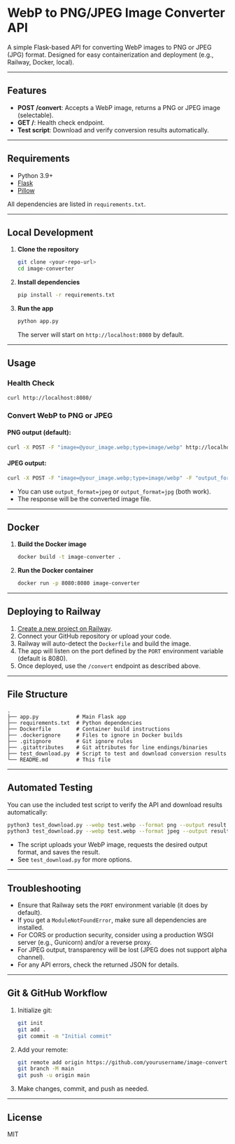 # WebP to PNG/JPEG Image Converter API

A simple Flask-based API for converting WebP images to PNG or JPEG (JPG) format. Designed for easy containerization and deployment (e.g., Railway, Docker, local).

---

## Features
- **POST /convert**: Accepts a WebP image, returns a PNG or JPEG image (selectable).
- **GET /**: Health check endpoint.
- **Test script**: Download and verify conversion results automatically.

---

## Requirements
- Python 3.9+
- [Flask](https://flask.palletsprojects.com/)
- [Pillow](https://python-pillow.org/)

All dependencies are listed in `requirements.txt`.

---

## Local Development

1. **Clone the repository**
   ```bash
   git clone <your-repo-url>
   cd image-converter
   ```

2. **Install dependencies**
   ```bash
   pip install -r requirements.txt
   ```

3. **Run the app**
   ```bash
   python app.py
   ```
   The server will start on `http://localhost:8080` by default.

---

## Usage

### Health Check
```bash
curl http://localhost:8080/
```

### Convert WebP to PNG or JPEG
#### PNG output (default):
```bash
curl -X POST -F "image=@your_image.webp;type=image/webp" http://localhost:8080/convert --output converted.png
```

#### JPEG output:
```bash
curl -X POST -F "image=@your_image.webp;type=image/webp" -F "output_format=jpeg" http://localhost:8080/convert --output converted.jpg
```
- You can use `output_format=jpeg` or `output_format=jpg` (both work).
- The response will be the converted image file.

---

## Docker

1. **Build the Docker image**
   ```bash
   docker build -t image-converter .
   ```
2. **Run the Docker container**
   ```bash
   docker run -p 8080:8080 image-converter
   ```

---

## Deploying to Railway

1. [Create a new project on Railway](https://railway.app/new).
2. Connect your GitHub repository or upload your code.
3. Railway will auto-detect the `Dockerfile` and build the image.
4. The app will listen on the port defined by the `PORT` environment variable (default is 8080).
5. Once deployed, use the `/convert` endpoint as described above.

---

## File Structure
```
.
├── app.py            # Main Flask app
├── requirements.txt  # Python dependencies
├── Dockerfile        # Container build instructions
├── .dockerignore     # Files to ignore in Docker builds
├── .gitignore        # Git ignore rules
├── .gitattributes    # Git attributes for line endings/binaries
├── test_download.py  # Script to test and download conversion results
└── README.md         # This file
```

---

## Automated Testing

You can use the included test script to verify the API and download results automatically:

```bash
python3 test_download.py --webp test.webp --format png --output result.png
python3 test_download.py --webp test.webp --format jpeg --output result.jpg
```
- The script uploads your WebP image, requests the desired output format, and saves the result.
- See `test_download.py` for more options.

---

## Troubleshooting
- Ensure that Railway sets the `PORT` environment variable (it does by default).
- If you get a `ModuleNotFoundError`, make sure all dependencies are installed.
- For CORS or production security, consider using a production WSGI server (e.g., Gunicorn) and/or a reverse proxy.
- For JPEG output, transparency will be lost (JPEG does not support alpha channel).
- For any API errors, check the returned JSON for details.

---

## Git & GitHub Workflow

1. Initialize git:
   ```bash
   git init
   git add .
   git commit -m "Initial commit"
   ```
2. Add your remote:
   ```bash
   git remote add origin https://github.com/yourusername/image-converter.git
   git branch -M main
   git push -u origin main
   ```
3. Make changes, commit, and push as needed.

---

## License
MIT
